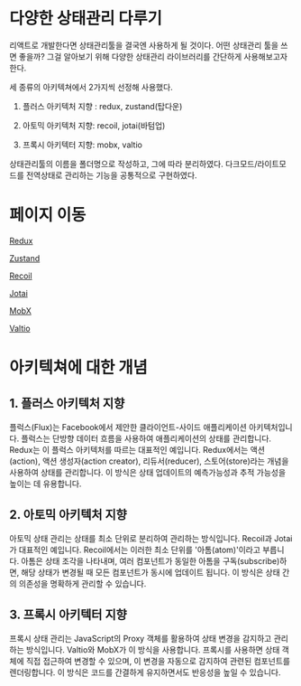 # 다양한 상태관리 다루기

리액트로 개발한다면 상태관리툴을 결국엔 사용하게 될 것이다. 어떤 상태관리 툴을 쓰면 좋을까? 그걸 알아보기 위해 다양한 상태관리 라이브러리를 간단하게 사용해보고자 한다.

세 종류의 아키텍쳐에서 2가지씩 선정해 사용했다.

1. 플러스 아키텍처 지향 : redux, zustand(탑다운)

2. 아토믹 아키텍처 지향: recoil, jotai(바텀업)

3. 프록시 아키텍터 지향: mobx, valtio

상태관리툴의 이름을 폴더명으로 작성하고, 그에 따라 분리하였다.
다크모드/라이트모드를 전역상태로 관리하는 기능을 공통적으로 구현하였다.

# 페이지 이동

[Redux](./Redux/)

[Zustand](./Zustand/)

[Recoil](./Recoil/)

[Jotai](./Jotai/)

[MobX](./MobX/)

[Valtio](./Valtio/)

# 아키텍쳐에 대한 개념

## 1. 플러스 아키텍처 지향

플럭스(Flux)는 Facebook에서 제안한 클라이언트-사이드 애플리케이션 아키텍처입니다. 플럭스는 단방향 데이터 흐름을 사용하여 애플리케이션의 상태를 관리합니다. Redux는 이 플럭스 아키텍처를 따르는 대표적인 예입니다. Redux에서는 액션(action), 액션 생성자(action creator), 리듀서(reducer), 스토어(store)라는 개념을 사용하여 상태를 관리합니다. 이 방식은 상태 업데이트의 예측가능성과 추적 가능성을 높이는 데 유용합니다.

## 2. 아토믹 아키텍처 지향

아토믹 상태 관리는 상태를 최소 단위로 분리하여 관리하는 방식입니다. Recoil과 Jotai가 대표적인 예입니다. Recoil에서는 이러한 최소 단위를 '아톰(atom)'이라고 부릅니다. 아톰은 상태 조각을 나타내며, 여러 컴포넌트가 동일한 아톰을 구독(subscribe)하면, 해당 상태가 변경될 때 모든 컴포넌트가 동시에 업데이트 됩니다. 이 방식은 상태 간의 의존성을 명확하게 관리할 수 있습니다.

## 3. 프록시 아키텍터 지향

프록시 상태 관리는 JavaScript의 Proxy 객체를 활용하여 상태 변경을 감지하고 관리하는 방식입니다. Valtio와 MobX가 이 방식을 사용합니다. 프록시를 사용하면 상태 객체에 직접 접근하여 변경할 수 있으며, 이 변경을 자동으로 감지하여 관련된 컴포넌트를 렌더링합니다. 이 방식은 코드를 간결하게 유지하면서도 반응성을 높일 수 있습니다.
